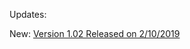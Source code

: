 Updates:

New: [Version 1.02 Released on 2/10/2019](https://github.com/andreizilla/timerapp/edit/master/index.md)

